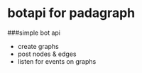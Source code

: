 
# botapi for padagraph

###simple bot api

* create graphs 
* post nodes & edges 
* listen for events on graphs 